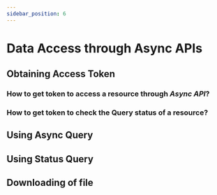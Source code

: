 ```yaml
---
sidebar_position: 6
---
```

 
# Data Access through Async APIs
## Obtaining Access Token
### How to get token to access a resource through *Async API*?
### How to get token to check the Query status of a resource?


## Using Async Query
## Using Status Query
## Downloading of file
